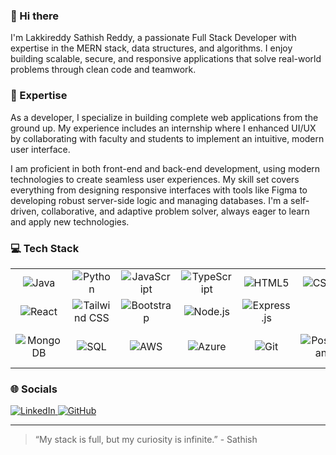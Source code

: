 ### 👋 Hi there

I'm Lakkireddy Sathish Reddy, a passionate Full Stack Developer with expertise in the MERN stack, data structures, and algorithms. I enjoy building scalable, secure, and responsive applications that solve real-world problems through clean code and teamwork.

### 🚀 Expertise

As a developer, I specialize in building complete web applications from the ground up. My experience includes an internship where I enhanced UI/UX by collaborating with faculty and students to implement an intuitive, modern user interface.

I am proficient in both front-end and back-end development, using modern technologies to create seamless user experiences. My skill set covers everything from designing responsive interfaces with tools like Figma to developing robust server-side logic and managing databases. I'm a self-driven, collaborative, and adaptive problem solver, always eager to learn and apply new technologies.

### 💻 Tech Stack

<table>
  <tr>
    <td align="center" width="100">
      <img src="https://img.shields.io/badge/Java-ED8B00?style=for-the-badge&logo=openjdk&logoColor=white" alt="Java"/>
    </td>
    <td align="center" width="100">
      <img src="https://img.shields.io/badge/Python-3776AB?style=for-the-badge&logo=python&logoColor=white" alt="Python"/>
    </td>
    <td align="center" width="100">
      <img src="https://img.shields.io/badge/JavaScript-F7DF1E?style=for-the-badge&logo=javascript&logoColor=black" alt="JavaScript"/>
    </td>
    <td align="center" width="100">
      <img src="https://img.shields.io/badge/TypeScript-3178C6?style=for-the-badge&logo=typescript&logoColor=white" alt="TypeScript"/>
    </td>
     <td align="center" width="100">
      <img src="https://img.shields.io/badge/HTML5-E34F26?style=for-the-badge&logo=html5&logoColor=white" alt="HTML5"/>
    </td>
     <td align="center" width="100">
      <img src="https://img.shields.io/badge/CSS3-1572B6?style=for-the-badge&logo=css3&logoColor=white" alt="CSS3"/>
    </td>
  </tr>
  <tr>
    <td align="center" width="100">
      <img src="https://img.shields.io/badge/React-61DAFB?style=for-the-badge&logo=react&logoColor=black" alt="React"/>
    </td>
    <td align="center" width="100">
      <img src="https://img.shields.io/badge/Tailwind_CSS-06B6D4?style=for-the-badge&logo=tailwindcss&logoColor=white" alt="Tailwind CSS"/>
    </td>
    <td align="center" width="100">
      <img src="https://img.shields.io/badge/Bootstrap-7952B3?style=for-the-badge&logo=bootstrap&logoColor=white" alt="Bootstrap"/>
    </td>
    <td align="center" width="100">
      <img src="https://img.shields.io/badge/Node.js-339933?style=for-the-badge&logo=nodedotjs&logoColor=white" alt="Node.js"/>
    </td>
    <td align="center" width="100">
      <img src="https://img.shields.io/badge/Express.js-000000?style=for-the-badge&logo=express&logoColor=white" alt="Express.js"/>
    </td>
  </tr>
  <tr>
    <td align="center" width="100">
      <img src="https://img.shields.io/badge/MongoDB-47A248?style=for-the-badge&logo=mongodb&logoColor=white" alt="MongoDB"/>
    </td>
    <td align="center" width="100">
      <img src="https://img.shields.io/badge/SQL-4479A1?style=for-the-badge&logo=postgresql&logoColor=white" alt="SQL"/>
    </td>
    <td align="center" width="100">
      <img src="https://img.shields.io/badge/Amazon_AWS-232F3E?style=for-the-badge&logo=amazon-aws&logoColor=white" alt="AWS"/>
    </td>
    <td align="center" width="100">
      <img src="https://img.shields.io/badge/Azure-0078D4?style=for-the-badge&logo=microsoft-azure&logoColor=white" alt="Azure"/>
    </td>
    <td align="center" width="100">
      <img src="https://img.shields.io/badge/Git-F05032?style=for-the-badge&logo=git&logoColor=white" alt="Git"/>
    </td>
    <td align="center" width="100">
      <img src="https://img.shields.io/badge/Postman-FF6C37?style=for-the-badge&logo=postman&logoColor=white" alt="Postman"/>
    </td>
    <td align="center" width="100">
      <img src="https://img.shields.io/badge/GitHub_Copilot-171515?style=for-the-badge&logo=github&logoColor=white" alt="GitHub Copilot"/>
    </td>
  </tr>
</table>

### 🌐 Socials

<p align="left">
  <a href="http://www.linkedin.com/in/lakkireddy-sathish-reddy-7b856028a" target="_blank" rel="noopener noreferrer">
    <img src="https://img.shields.io/badge/LinkedIn-0077B5?style=for-the-badge&logo=linkedin&logoColor=white" alt="LinkedIn"/>
  </a>
  <a href="https://github.com/i-amironman" target="_blank" rel="noopener noreferrer">
    <img src="https://img.shields.io/badge/GitHub-181717?style=for-the-badge&logo=github&logoColor=white" alt="GitHub"/>
  </a>
</p>

---
> “My stack is full, but my curiosity is infinite.” - Sathish
